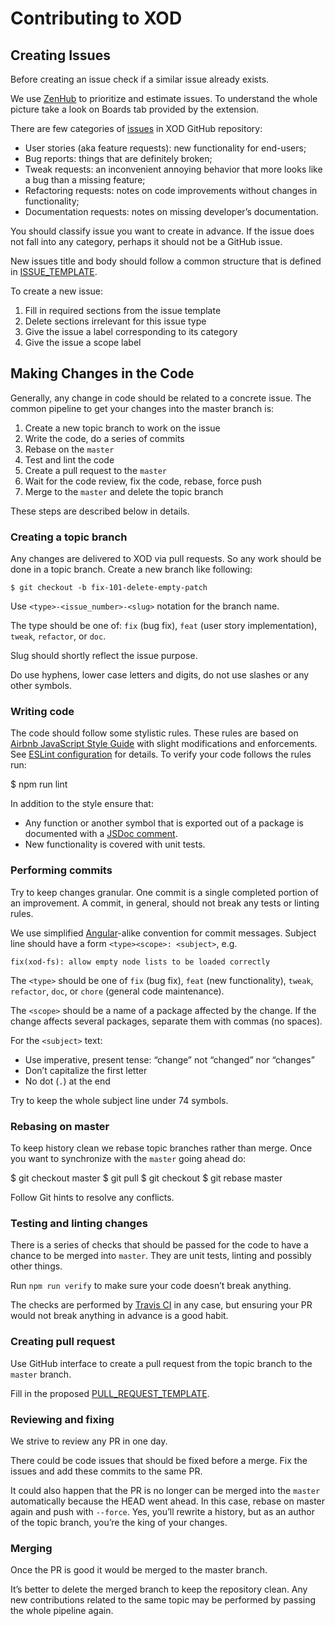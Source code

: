 Contributing to XOD
===================

Creating Issues
---------------

Before creating an issue check if a similar issue already exists.

We use [ZenHub](https://www.zenhub.com/) to prioritize and estimate issues. To
understand the whole picture take a look on Boards tab provided by the
extension.

There are few categories of [issues](https://github.com/xodio/xod/issues) in XOD
GitHub repository:

- User stories (aka feature requests): new functionality for end-users;
- Bug reports: things that are definitely broken;
- Tweak requests: an inconvenient annoying behavior that more looks like a bug
  than a missing feature;
- Refactoring requests: notes on code improvements without changes in
  functionality;
- Documentation requests: notes on missing developer’s documentation.

You should classify issue you want to create in advance. If the issue does not
fall into any category, perhaps it should not be a GitHub issue.

New issues title and body should follow a common structure that is defined in
[ISSUE_TEMPLATE](.github/ISSUE_TEMPLATE.md).

To create a new issue:

1. Fill in required sections from the issue template
2. Delete sections irrelevant for this issue type
3. Give the issue a label corresponding to its category
4. Give the issue a scope label

Making Changes in the Code
--------------------------

Generally, any change in code should be related to a concrete issue. The common
pipeline to get your changes into the master branch is:

1. Create a new topic branch to work on the issue
2. Write the code, do a series of commits
3. Rebase on the `master`
4. Test and lint the code
5. Create a pull request to the `master`
6. Wait for the code review, fix the code, rebase, force push
7. Merge to the `master` and delete the topic branch

These steps are described below in details.

### Creating a topic branch

Any changes are delivered to XOD via pull requests. So any work should be done
in a topic branch. Create a new branch like following:

    $ git checkout -b fix-101-delete-empty-patch

Use `<type>-<issue_number>-<slug>` notation for the branch name.

The type should be one of: `fix` (bug fix), `feat` (user story implementation),
`tweak`, `refactor`, or `doc`.

Slug should shortly reflect the issue purpose.

Do use hyphens, lower case letters and digits, do not use slashes or any other
symbols.

### Writing code

The code should follow some stylistic rules. These rules are based on
[Airbnb JavaScript Style Guide](https://github.com/airbnb/javascript) with slight
modifications and enforcements. See [ESLint configuration](./eslintrc.js) for
details. To verify your code follows the rules run:

   $ npm run lint

In addition to the style ensure that:

- Any function or another symbol that is exported out of a package is documented
  with a [JSDoc comment](http://usejsdoc.org/index.html).
- New functionality is covered with unit tests.

### Performing commits

Try to keep changes granular. One commit is a single completed portion of an
improvement. A commit, in general, should not break any tests or linting rules.

We use simplified
[Angular](https://gist.github.com/stephenparish/9941e89d80e2bc58a153)-alike
convention for commit messages. Subject line should have a form
`<type><scope>: <subject>`, e.g.

    fix(xod-fs): allow empty node lists to be loaded correctly

The `<type>` should be one of `fix` (bug fix), `feat` (new functionality),
`tweak`, `refactor`, `doc`, or `chore` (general code maintenance).

The `<scope>` should be a name of a package affected by the change. If the
change affects several packages, separate them with commas (no spaces).

For the `<subject>` text:

- Use imperative, present tense: “change” not “changed” nor “changes”
- Don’t capitalize the first letter
- No dot (`.`) at the end

Try to keep the whole subject line under 74 symbols.

### Rebasing on master

To keep history clean we rebase topic branches rather than merge. Once you
want to synchronize with the `master` going ahead do:

  $ git checkout master
  $ git pull
  $ git checkout <feature-branch-name>
  $ git rebase master

Follow Git hints to resolve any conflicts.

### Testing and linting changes

There is a series of checks that should be passed for the code to have a
chance to be merged into `master`. They are unit tests, linting and possibly
other things.

Run `npm run verify` to make sure your code doesn’t break anything.

The checks are performed by [Travis CI](https://travis-ci.com) in any case,
but ensuring your PR would not break anything in advance is a good habit.

### Creating pull request

Use GitHub interface to create a pull request from the topic branch to the
`master` branch.

Fill in the proposed [PULL_REQUEST_TEMPLATE](.github/PULL_REQUEST_TEMPLATE.md).

### Reviewing and fixing

We strive to review any PR in one day.

There could be code issues that should be fixed before a merge. Fix the issues
and add these commits to the same PR.

It could also happen that the PR is no longer can be merged into the `master`
automatically because the HEAD went ahead. In this case, rebase on master again
and push with `--force`. Yes, you’ll rewrite a history, but as an author of
the topic branch, you’re the king of your changes.

### Merging

Once the PR is good it would be merged to the master branch.

It’s better to delete the merged branch to keep the repository clean. Any new
contributions related to the same topic may be performed by passing the whole
pipeline again.
